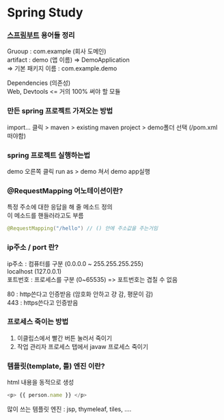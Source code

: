 # Spring Study

### [스프링부트](https://start.spring.io/) 용어들 정리
Gruoup : com.example (회사 도메인)   
 artifact : demo (앱 이름) => DemoApplication   
 => 기본 패키지 이름 : com.example.demo   
    
 Dependencies (의존성)   
 Web, Devtools <= 거의 100% 써야 할 모듈    

### 만든 spring 프로젝트 가져오는 방법
import... 클릭 > maven > existing maven project > demo폴더 선택 (/pom.xml떠야함)    

### spring 프로젝트 실행하는법
demo 오른쪽 클릭 run as > demo 쳐서 demo app실행    

### @RequestMapping 어노테이션이란?
특정 주소에 대한 응답을 해 줄 메소드 정의   
이 메소드를 핸들러라고도 부름   
```java
@RequestMapping("/hello") // () 안에 주소값을 주는거임  
```
 
### ip주소 / port 란?
ip주소 : 컴퓨터를 구분 (0.0.0.0 ~ 255.255.255.255)    
localhost (127.0.0.1)    
포트번호 : 프로세스를 구분 (0~65535) => 포트번호는 겹칠 수 없음    
     
80 : http쓴다고 인증받음 (암호화 안하고 걍 감, 평문이 감)    
443 : https쓴다고 인증받음    

### 프로세스 죽이는 방법
1. 이클립스에서 빨간 버튼 눌러서 죽이기
2. 작업 관리자 프로세스 탭에서 javaw 프로세스 죽이기

### 템플릿(template, 틀) 엔진 이란?
html 내용을 동적으로 생성   
```javascript
<p> {{ person.name }} </p>
```
많이 쓰는 템플릿 엔진 : jsp, thymeleaf, tiles, ....    
